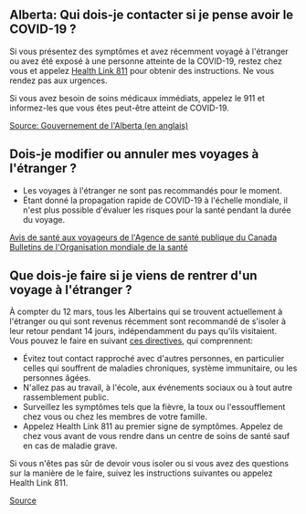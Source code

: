 ## Alberta: Qui dois-je contacter si je pense avoir le COVID-19 ?

Si vous présentez des symptômes et avez récemment voyagé à l'étranger ou avez été exposé à une personne atteinte de la COVID-19, restez chez vous et appelez [Health Link 811](https://www.albertahealthservices.ca/assets/healthinfo/link/index.html) pour obtenir des instructions. Ne vous rendez pas aux urgences.

Si vous avez besoin de soins médicaux immédiats, appelez le 911 et informez-les que vous êtes peut-être atteint de COVID-19.

[Source: Gouvernement de l'Alberta (en anglais)](https://www.alberta.ca/coronavirus-info-for-albertans.aspx)

## Dois-je modifier ou annuler mes voyages à l'étranger ?

- Les voyages à l'étranger ne sont pas recommandés pour le moment.
- Étant donné la propagation rapide de COVID-19 à l'échelle mondiale, il n'est plus possible d'évaluer les risques pour la santé pendant la durée du voyage.

[Avis de santé aux voyageurs de l'Agence de santé publique du Canada](https://travel.gc.ca/travelling/healthsafety/travel-health-notices)
[Bulletins de l'Organisation mondiale de la santé](https://www.who.int/emergencies/diseases/novel-coronavirus2019/travel-advice)

## Que dois-je faire si je viens de rentrer d'un voyage à l'étranger ?

À compter du 12 mars, tous les Albertains qui se trouvent actuellement à l'étranger ou qui sont revenus récemment sont recommandé de s'isoler à leur retour pendant 14 jours, indépendamment du pays qu'ils visitaient.
Vous pouvez le faire en suivant [ces directives](https://www.alberta.ca/assets/documents/health-selfisolation-information-sheet.pdf), qui comprennent:

- Évitez tout contact rapproché avec d'autres personnes, en particulier celles qui souffrent de maladies chroniques, système immunitaire, ou les personnes âgées.
- N'allez pas au travail, à l'école, aux événements sociaux ou à tout autre rassemblement public.
- Surveillez les symptômes tels que la fièvre, la toux ou l'essoufflement chez vous ou chez les membres de votre famille.
- Appelez Health Link 811 au premier signe de symptômes. Appelez de chez vous avant de vous rendre dans un centre de soins de santé sauf en cas de maladie grave.

Si vous n'êtes pas sûr de devoir vous isoler ou si vous avez des questions sur la manière de le faire, suivez les instructions suivantes ou appelez Health Link 811.

[Source](https://www.albertahealthservices.ca/assets/info/ppih/if-ppih-ncov-2019-public-faq.pdf)
